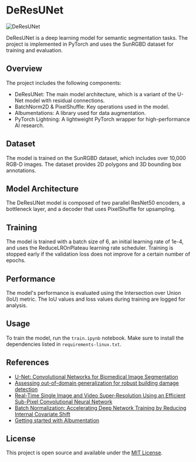 # DeResUNet

![DeResUNet](https://dopbs.twimg.com/media/Fv1EjNuakAE44z_.jpg:large)

DeResUNet is a deep learning model for semantic segmentation tasks. The project is implemented in PyTorch and uses the SunRGBD dataset for training and evaluation.

## Overview

The project includes the following components:

- DeResUNet: The main model architecture, which is a variant of the U-Net model with residual connections.
- BatchNorm2D & PixelShuffle: Key operations used in the model.
- Albumentations: A library used for data augmentation.
- PyTorch Lightning: A lightweight PyTorch wrapper for high-performance AI research.

## Dataset

The model is trained on the SunRGBD dataset, which includes over 10,000 RGB-D images. The dataset provides 2D polygons and 3D bounding box annotations.

## Model Architecture

The DeResUNet model is composed of two parallel ResNet50 encoders, a bottleneck layer, and a decoder that uses PixelShuffle for upsampling.

## Training

The model is trained with a batch size of 6, an initial learning rate of 1e-4, and uses the ReduceLROnPlateau learning rate scheduler. Training is stopped early if the validation loss does not improve for a certain number of epochs.

## Performance

The model's performance is evaluated using the Intersection over Union (IoU) metric. The IoU values and loss values during training are logged for analysis.

## Usage

To train the model, run the `train.ipynb` notebook. Make sure to install the dependencies listed in `requirements-linux.txt`.

## References

- [U-Net: Convolutional Networks for Biomedical Image Segmentation](https://lmb.informatik.uni-freiburg.de/people/ronneber/u-net/)
- [Assessing out-of-domain generalization for robust building damage detection](https://www.researchgate.net/publication/346089961_Assessing_out-of-domain_generalization_for_robust_building_damage_detection)
- [Real-Time Single Image and Video Super-Resolution Using an Efficient Sub-Pixel Convolutional Neural Network](https://arxiv.org/pdf/1609.05158v2.pdf)
- [Batch Normalization: Accelerating Deep Network Training by Reducing Internal Covariate Shift](https://www.linkedin.com/pulse/ways-improve-your-deep-learning-model-batch-adam-albuquerque-lima/)
- [Getting started with Albumentation](https://towardsdatascience.com/getting-started-with-albumentation-winning-deep-learning-image-augmentation-technique-in-pytorch-47aaba0ee3f8)

## License

This project is open source and available under the [MIT License](LICENSE).
